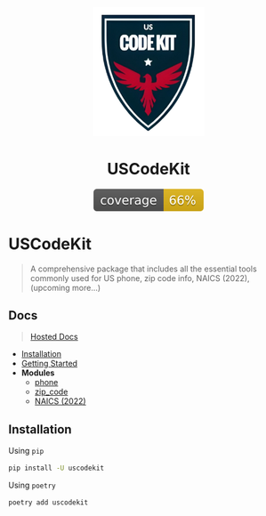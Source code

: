 <p align="center">
  <img src="https://raw.githubusercontent.com/rk4bir/USCodeKit/refs/heads/main/docs/logo.png" alt="USCodeKit_logo" width="200"/>
</p>

<h1 align="center">USCodeKit</h1>

<p align="center">
  <img src="https://raw.githubusercontent.com/rk4bir/USCodeKit/887586931b051e04e47cae67e97883324813a7cf/docs/coverage.svg" alt="Coverage"/>
</p>

# USCodeKit

> A comprehensive package that includes all the essential tools commonly used for US phone, zip code info, NAICS (2022), (upcoming more...)

## Docs

> [Hosted Docs](https://rk4bir.github.io/USCodeKit/)

- [Installation](https://rk4bir.github.io/USCodeKit/#installation)
- [Getting Started](https://rk4bir.github.io/USCodeKit/)
- **Modules**
  - [phone](https://rk4bir.github.io/USCodeKit/phone/)
  - [zip_code](https://rk4bir.github.io/USCodeKit/zip_code/)
  - [NAICS (2022)](https://rk4bir.github.io/USCodeKit/naics/)

## Installation

Using `pip`

```bash
pip install -U uscodekit
```

Using `poetry`

```bash
poetry add uscodekit
```
